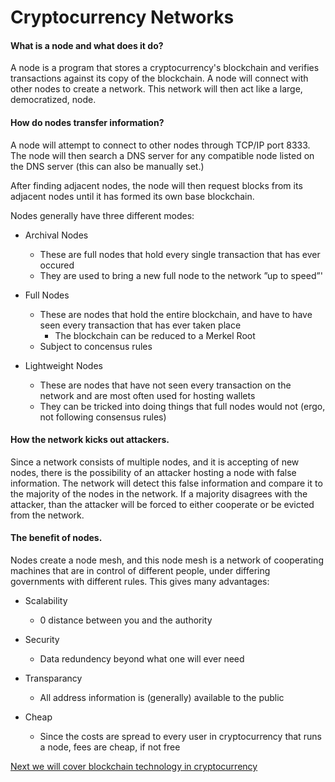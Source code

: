 # Cryptocurrency Networks

#### What is a node and what does it do?

A node is a program that stores a cryptocurrency's blockchain and verifies transactions against its copy of the blockchain. A node will connect with other nodes to create a network. This network will then act like a large, democratized, node.

#### How do nodes transfer information?

A node will attempt to connect to other nodes through TCP/IP port 8333. The node will then search a DNS server for any compatible node listed on the DNS server (this can also be manually set.)

After finding adjacent nodes, the node will then request blocks from its adjacent nodes until it has formed its own base blockchain.

Nodes generally have three different modes:

  - Archival Nodes
    - These are full nodes that hold every single transaction that has ever occured
    - They are used to bring a new full node to the network ”up to speed”'
    
  - Full Nodes
    - These are nodes that hold the entire blockchain, and have to have seen every transaction that has ever taken place
      - The blockchain can be reduced to a Merkel Root
    - Subject to concensus rules
    
  - Lightweight Nodes
    - These are nodes that have not seen every transaction on the network and are most often used for hosting wallets
    - They can be tricked into doing things that full nodes would not (ergo, not following consensus rules)
    
#### How the network kicks out attackers.

Since a network consists of multiple nodes, and it is accepting of new nodes, there is the possibility of an attacker hosting a node with false information. The network will detect this false information and compare it to the majority of the nodes in the network. If a majority disagrees with the attacker, than the attacker will be forced to either cooperate or be evicted from the network.

#### The benefit of nodes.

Nodes create a node mesh, and this node mesh is a network of cooperating machines that are in control of different people, under differing governments with different rules. This gives many advantages:

  - Scalability
    - 0 distance between you and the authority
  
  - Security
    - Data redundency beyond what one will ever need
  
  - Transparancy
    - All address information is (generally) available to the public
    
  - Cheap
    - Since the costs are spread to every user in cryptocurrency that runs a node, fees are cheap, if not free
    
[Next we will cover blockchain technology in cryptocurrency](https://github.com/Dadadah/CryptoNotes/blob/master/Blockchain.md)

